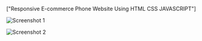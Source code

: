 ["Responsive E-commerce Phone Website Using HTML CSS JAVASCRIPT"]

![Screenshot 1](https://user-images.githubusercontent.com/68656122/125728183-29bb09d3-5a4c-40bc-b163-f745c83d0dc0.png)

![Screenshot 2](https://user-images.githubusercontent.com/68656122/125728225-97d53c98-3c0e-4be2-a43e-251a0e1fb747.png)


